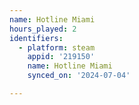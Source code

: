 ```yaml
---
name: Hotline Miami
hours_played: 2
identifiers:
  - platform: steam
    appid: '219150'
    name: Hotline Miami
    synced_on: '2024-07-04'

---
```


